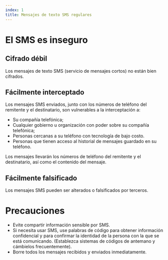 ```yaml
---
index: 1
title: Mensajes de texto SMS regulares
---
```

# El SMS es inseguro

## Cifrado débil

Los mensajes de texto SMS (servicio de mensajes cortos) no están bien cifrados.

## Fácilmente interceptado

Los mensajes SMS enviados, junto con los números de teléfono del remitente y el destinatario, son vulnerables a la interceptación a:

*   Su compañía telefónica;
*   Cualquier gobierno u organización con poder sobre su compañía telefónica;
*   Personas cercanas a su teléfono con tecnología de bajo costo.
*   Personas que tienen acceso al historial de mensajes guardado en su teléfono.

Los mensajes llevarán los números de teléfono del remitente y el destinatario, así como el contenido del mensaje.

## Fácilmente falsificado

Los mensajes SMS pueden ser alterados o falsificados por terceros.

# Precauciones

*   Evite compartir información sensible por SMS.
*   Si necesita usar SMS, use palabras de código para obtener información confidencial y para confirmar la identidad de la persona con la que se está comunicando. (Establezca sistemas de códigos de antemano y cámbielos frecuentemente).
*   Borre todos los mensajes recibidos y enviados inmediatamente.
